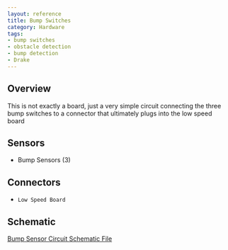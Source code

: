 ```yaml
---
layout: reference
title: Bump Switches
category: Hardware
tags:
- bump switches
- obstacle detection
- bump detection
- Drake
---
```


## Overview
This is not exactly a board, just a very simple circuit connecting the three bump switches to a connector that ultimately plugs into the low speed board

## Sensors
- Bump Sensors (3)

## Connectors
- ``Low Speed Board``

## Schematic
[Bump Sensor Circuit Schematic File](/assets/schematics/CE-00020_BumpSwitches_Drake_E01-Schematic&#32;Prints.PDF)

